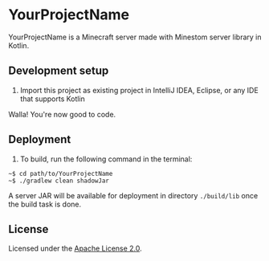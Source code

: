 # YourProjectName

YourProjectName is a Minecraft server made with Minestom server library in Kotlin.

## Development setup

1. Import this project as existing project in IntelliJ IDEA, Eclipse, or any IDE that supports Kotlin

Walla! You're now good to code.

## Deployment

1. To build, run the following command in the terminal:
```
~$ cd path/to/YourProjectName
~$ ./gradlew clean shadowJar
```

A server JAR will be available for deployment in directory `./build/lib` once the build task is done. 

## License

Licensed under the [Apache License 2.0](LICENSE).